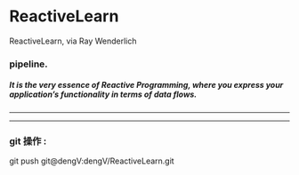 # ReactiveLearn
ReactiveLearn, via Ray Wenderlich





###  pipeline.
##### It is the very essence of Reactive Programming, where you express your application’s functionality in terms of data flows.





<hr>


<hr>




### git 操作 :
git push git@dengV:dengV/ReactiveLearn.git

